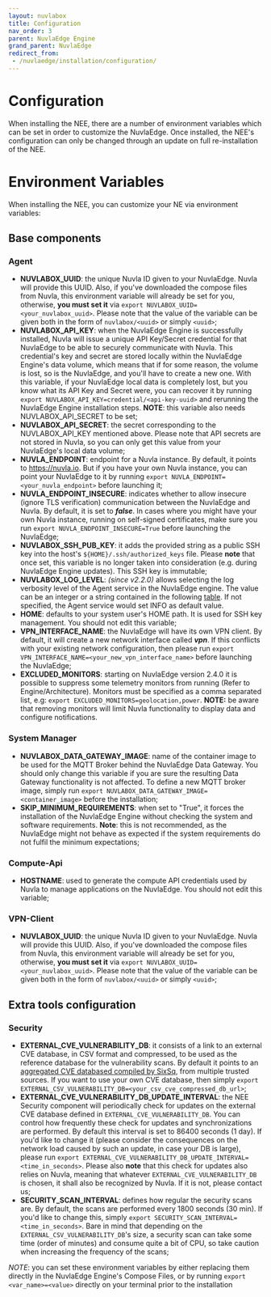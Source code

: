 ```yaml
---
layout: nuvlabox
title: Configuration
nav_order: 3
parent: NuvlaEdge Engine
grand_parent: NuvlaEdge
redirect_from:
 - /nuvlaedge/installation/configuration/
---
```


Configuration
========

When installing the NEE, there are a number of environment variables which can be set in order to customize the NuvlaEdge. 
Once installed, the NEE's configuration can only be changed through an update on full re-installation of the NEE.


# Environment Variables

When installing the NEE, you can customize your NE via environment variables:

## Base components

### Agent
- **NUVLABOX_UUID**: the unique Nuvla ID given to your NuvlaEdge. Nuvla will provide this UUID. Also, if you've downloaded the compose files from Nuvla, this environment variable will already be set for you, otherwise, **you must set it** via `export NUVLABOX_UUID=<your_nuvlabox_uuid>`. Please note that the value of the variable can be given both in the form of `nuvlabox/<uuid>` or simply `<uuid>`;
- **NUVLABOX_API_KEY**: when the NuvlaEdge Engine is successfully installed, Nuvla will issue a unique API Key/Secret credential for that NuvlaEdge to be able to securely communicate with Nuvla. This credential's key and secret are stored locally within the NuvlaEdge Engine's data volume, which means that if for some reason, the volume is lost, so is the NuvlaEdge, and you'll have to create a new one. With this variable, if your NuvlaEdge local data is completely lost, but you know what its API Key and Secret were, you can recover it by running `export NUVLABOX_API_KEY=credential/<api-key-uuid>` and rerunning the NuvlaEdge Engine installation steps. **NOTE**: this variable also needs NUVLABOX_API_SECRET to be set;
- **NUVLABOX_API_SECRET**: the secret corresponding to the NUVLABOX_API_KEY mentioned above. Please note that API secrets are not stored in Nuvla, so you can only get this value from your NuvlaEdge's local data volume;
- **NUVLA_ENDPOINT**: endpoint for a Nuvla instance. By default, it points to https://nuvla.io. But if you have your own Nuvla instance, you can point your NuvlaEdge to it by running `export NUVLA_ENDPOINT=<your_nuvla_endpoint>` before launching it;
- **NUVLA_ENDPOINT_INSECURE**: indicates whether to allow insecure (ignore TLS verification) communication between the NuvlaEdge and Nuvla. By default, it is set to **_false_**. In cases where you might have your own Nuvla instance, running on self-signed certificates, make sure you run `export NUVLA_ENDPOINT_INSECURE=True` before launching the NuvlaEdge;
- **NUVLABOX_SSH_PUB_KEY**: it adds the provided string as a public SSH key into the host's `${HOME}/.ssh/authorized_keys` file. Please **note** that once set, this variable is no longer taken into consideration (e.g. during NuvlaEdge Engine updates). This SSH key is immutable;
- **NUVLABOX_LOG_LEVEL**: *(since v2.2.0)* allows selecting the log verbosity level of the Agent service in the NuvlaEdge engine. The value can be an integer or a string contained in the following [table](https://docs.python.org/3/library/logging.html#levels). If not specified, the Agent service would set INFO as default value.
- **HOME**: defaults to your system user's HOME path. It is used for SSH key management. You should not edit this variable;
- **VPN_INTERFACE_NAME**: the NuvlaEdge will have its own VPN client. By default, it will create a new network interface called **_vpn_**. If this conflicts with your existing network configuration, then please run `export VPN_INTERFACE_NAME=<your_new_vpn_interface_name>` before launching the NuvlaEdge;
- **EXCLUDED_MONITORS**: starting on NuvlaEdge version 2.4.0 it is possible to suppress some telemetry monitors from running (Refer to Engine/Architecture). Monitors must be specified as a comma separated list, e.g: `export EXCLUDED_MONITORS=geolocation,power`. **NOTE:** be aware that removing monitors will limit Nuvla functionality to display data and configure notifications. 

### System Manager
- **NUVLABOX_DATA_GATEWAY_IMAGE**: name of the container image to be used for the MQTT Broker behind the NuvlaEdge Data Gateway. You should only change this variable if you are sure the resulting Data Gateway functionality is not affected. To define a new MQTT broker image, simply run `export NUVLABOX_DATA_GATEWAY_IMAGE=<container_image>` before the installation;
- **SKIP_MINIMUM_REQUIREMENTS**: when set to "True", it forces the installation of the NuvlaEdge Engine without checking the system and software requirements. **Note**: this is not recommended, as the NuvlaEdge might not behave as expected if the system requirements do not fulfil the minimum expectations;


### Compute-Api
- **HOSTNAME**: used to generate the compute API credentials used by Nuvla to manage applications on the NuvlaEdge. You should not edit this variable;

### VPN-Client
- **NUVLABOX_UUID**: the unique Nuvla ID given to your NuvlaEdge. Nuvla will provide this UUID. Also, if you've downloaded the compose files from Nuvla, this environment variable will already be set for you, otherwise, **you must set it** via `export NUVLABOX_UUID=<your_nuvlabox_uuid>`. Please note that the value of the variable can be given both in the form of `nuvlabox/<uuid>` or simply `<uuid>`;


## Extra tools configuration
### Security
- **EXTERNAL_CVE_VULNERABILITY_DB**: it consists of a link to an external CVE database, in CSV format and compressed, to be used as the reference database for the vulnerability scans. By default it points to an [aggregated CVE databased compiled by SixSq](https://github.com/nuvla/vuln-db/blob/main/databases/all.aggregated.csv.gz), from multiple trusted sources. If you want to use your own CVE database, then simply `export EXTERNAL_CSV_VULNERABILITY_DB=<your_csv_cve_compressed_db_url>`;
- **EXTERNAL_CVE_VULNERABILITY_DB_UPDATE_INTERVAL**: the NEE Security component will periodically check for updates on the external CVE database defined in `EXTERNAL_CVE_VULNERABILITY_DB`. You can control how frequently these check for updates and synchronizations are performed. By default this interval is set to 86400 seconds (1 day). If you'd like to change it (please consider the consequences on the network load caused by such an update, in case your DB is large), please run `export EXTERNAL_CVE_VULNERABILITY_DB_UPDATE_INTERVAL=<time_in_seconds>`. Please also **note** that this check for updates also relies on Nuvla, meaning that whatever `EXTERNAL_CVE_VULNERABILITY_DB` is chosen, it shall also be recognized by Nuvla. If it is not, please contact us;
- **SECURITY_SCAN_INTERVAL**: defines how regular the security scans are. By default, the scans are performed every 1800 seconds (30 min). If you'd like to change this, simply `export SECURITY_SCAN_INTERVAL=<time_in_seconds>`. Bare in mind that depending on the `EXTERNAL_CSV_VULNERABILITY_DB`'s size, a security scan can take some time (order of minutes) and consume quite a bit of CPU, so take caution when increasing the frequency of the scans;

_NOTE_: you can set these environment variables by either replacing them directly in the NuvlaEdge Engine's Compose Files, or by running `export <var_name>=<value>` directly on your terminal prior to the installation
